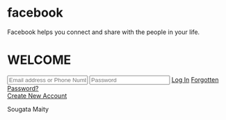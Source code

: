 
<!DOCTYPE html>
<html lang="en">
<head>
    <meta charset="UTF-8">
    <title>Facebook Page_Sougata Maity</title>
    <link rel="stylesheet" href="style.css">
    </head>
    <body>
        <div class="container">
            <div class="left">
            <h1>facebook</h1>
            <p>Facebook helps you connect and share with the people in your life.</p>
        </div>
        <div class="right">
            <h1>WELCOME</h1>
            <form action="">
                <input type="text" placeholder="Email address or Phone Number">
                <input type="password" placeholder="Password">
                <a href="" class="loginBtn">Log In</a>
                <a href="" class="forget">Forgotten Password?</a>
                <div class="sign-up">
                    <a href="" class="signupBtn">Create New Account</a>
                </div>
            </form>
            <p>Sougata Maity</p>
        </div>
      </div>
    </body>
</html>
